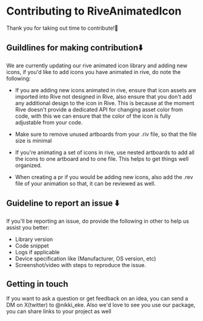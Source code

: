 # Contributing to RiveAnimatedIcon
Thank you for taking out time to contribute!🎉

## Guildlines for making contribution⬇️​
We are currently updating our rive animated icon library and adding new icons, if you'd like to add icons you have animated in rive, do note the following:
- If you are adding new icons animated in rive, ensure that icon assets are imported into Rive not designed in Rive, also ensure that you don't add any additional design to the icon in Rive.
  This is because at the moment Rive doesn't provide a dedicated API for changing asset color from code, with this we can ensure that the color of the icon is fully adjustable from your code.
  
- Make sure to remove unused artboards from your .riv file, so that the file size is minimal
  
- If you're animating a set of icons in rive, use nested artboards to add all the icons to one artboard and to one file. This helps to get things well organized.
  
- When creating a pr if you would be adding new icons, also add the .rev file of your animation so that, it can be reviewed as well.


## Guideline to report an issue ⬇️​
If you'll be reporting an issue, do provide the following in other to help us assist you better:
- Library version
- Code snippet
- Logs if applicable
- Device specification like (Manufacturer, OS version, etc)
- Screenshot/video with steps to reproduce the issue.

## Getting in touch
If you want to ask a question or get feedback on an idea, you can send a DM on X(twitter) to @nikki_eke. Also we'd love to see you use our package, you can share links to your project as well
